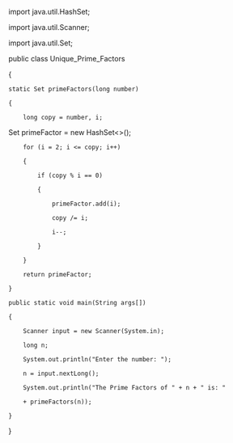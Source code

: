 import java.util.HashSet;

import java.util.Scanner;

import java.util.Set;
 
public class Unique_Prime_Factors 

{
    
    static Set primeFactors(long number) 
    
    {
        
        long copy = number, i;
	
  Set primeFactor = new HashSet<>();
        
        for (i = 2; i <= copy; i++) 
        
        {
            
            if (copy % i == 0) 
            
            {
                
                primeFactor.add(i);
                
                copy /= i;
                
                i--;
            
            }
        
        }
        
        return primeFactor;
    
    }
 
    public static void main(String args[]) 
    
    {
        
        Scanner input = new Scanner(System.in);
        
        long n;
        
        System.out.println("Enter the number: ");
        
        n = input.nextLong();
        
        System.out.println("The Prime Factors of " + n + " is: "
				
        + primeFactors(n));
    
    }

}
